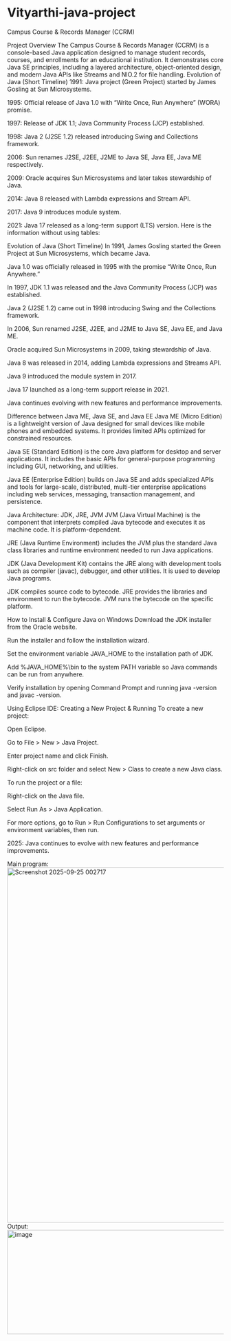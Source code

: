 # Vityarthi-java-project
Campus Course & Records Manager (CCRM)

Project Overview The Campus Course & Records Manager (CCRM) is a console-based Java application designed to manage student records, courses, and enrollments for an educational institution. It demonstrates core Java SE principles, including a layered architecture, object-oriented design, and modern Java APIs like Streams and NIO.2 for file handling.
Evolution of Java (Short Timeline)
1991: Java project (Green Project) started by James Gosling at Sun Microsystems.

1995: Official release of Java 1.0 with “Write Once, Run Anywhere” (WORA) promise.

1997: Release of JDK 1.1; Java Community Process (JCP) established.

1998: Java 2 (J2SE 1.2) released introducing Swing and Collections framework.

2006: Sun renames J2SE, J2EE, J2ME to Java SE, Java EE, Java ME respectively.

2009: Oracle acquires Sun Microsystems and later takes stewardship of Java.

2014: Java 8 released with Lambda expressions and Stream API.

2017: Java 9 introduces module system.

2021: Java 17 released as a long-term support (LTS) version.
Here is the information without using tables:

Evolution of Java (Short Timeline)
In 1991, James Gosling started the Green Project at Sun Microsystems, which became Java.

Java 1.0 was officially released in 1995 with the promise “Write Once, Run Anywhere.”

In 1997, JDK 1.1 was released and the Java Community Process (JCP) was established.

Java 2 (J2SE 1.2) came out in 1998 introducing Swing and the Collections framework.

In 2006, Sun renamed J2SE, J2EE, and J2ME to Java SE, Java EE, and Java ME.

Oracle acquired Sun Microsystems in 2009, taking stewardship of Java.

Java 8 was released in 2014, adding Lambda expressions and Streams API.

Java 9 introduced the module system in 2017.

Java 17 launched as a long-term support release in 2021.

Java continues evolving with new features and performance improvements.

Difference between Java ME, Java SE, and Java EE
Java ME (Micro Edition) is a lightweight version of Java designed for small devices like mobile phones and embedded systems. It provides limited APIs optimized for constrained resources.

Java SE (Standard Edition) is the core Java platform for desktop and server applications. It includes the basic APIs for general-purpose programming including GUI, networking, and utilities.

Java EE (Enterprise Edition) builds on Java SE and adds specialized APIs and tools for large-scale, distributed, multi-tier enterprise applications including web services, messaging, transaction management, and persistence.

Java Architecture: JDK, JRE, JVM
JVM (Java Virtual Machine) is the component that interprets compiled Java bytecode and executes it as machine code. It is platform-dependent.

JRE (Java Runtime Environment) includes the JVM plus the standard Java class libraries and runtime environment needed to run Java applications.

JDK (Java Development Kit) contains the JRE along with development tools such as compiler (javac), debugger, and other utilities. It is used to develop Java programs.

JDK compiles source code to bytecode. JRE provides the libraries and environment to run the bytecode. JVM runs the bytecode on the specific platform.

How to Install & Configure Java on Windows
Download the JDK installer from the Oracle website.

Run the installer and follow the installation wizard.

Set the environment variable JAVA_HOME to the installation path of JDK.

Add %JAVA_HOME%\bin to the system PATH variable so Java commands can be run from anywhere.

Verify installation by opening Command Prompt and running java -version and javac -version.

Using Eclipse IDE: Creating a New Project & Running
To create a new project:

Open Eclipse.

Go to File > New > Java Project.

Enter project name and click Finish.

Right-click on src folder and select New > Class to create a new Java class.

To run the project or a file:

Right-click on the Java file.

Select Run As > Java Application.

For more options, go to Run > Run Configurations to set arguments or environment variables, then run.

2025: Java continues to evolve with new features and performance improvements.

Main program:
<img width="1593" height="824" alt="Screenshot 2025-09-25 002717" src="https://github.com/user-attachments/assets/7c495586-8640-41cf-b528-6c051390a2dd" />
Output:
<img width="568" height="242" alt="image" src="https://github.com/user-attachments/assets/276f8098-ee5a-44df-a527-5f75d0b1d586" />




